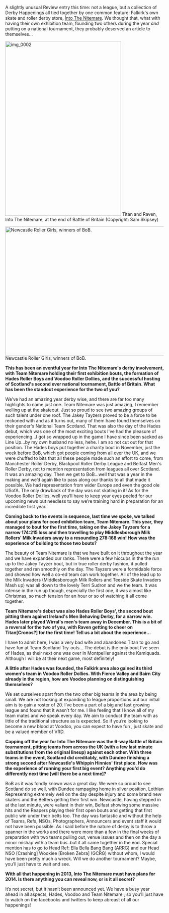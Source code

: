 <html><body><p>A slightly unusual Review entry this time: not a league, but a collection of Derby Happenings all tied together by one common feature: Falkirk's own skate and roller derby store, <a href="https://www.facebook.com/intothe.nitemareclothing">Into The Nitemare</a>. We thought that, what with having their own exhibition team, founding two others during the year <em>and</em> putting on a national tournament, they probably deserved an article to themselves...

<a href="http://www.scottishrollerderbyblog.com/2014/02/img_0002.png"><img class=" wp-image-3280" alt="img_0002" src="http://www.scottishrollerderbyblog.com/2014/02/img_0002.png?w=614" width="368" height="553"></a> Titan and Raven, Into The Nitemare, at the end of Battle of Britain (Copyright: Sam Skipsey)

<a href="http://www.scottishrollerderbyblog.com/2014/02/img_0001.png"><img class="size-large wp-image-3281" alt="Newcastle Roller Girls, winners of BoB." src="http://www.scottishrollerderbyblog.com/2014/02/img_0001.png?w=614" width="614" height="408"></a> Newcastle Roller Girls, winners of BoB.

<strong>This has been an eventful year for Into The Nitemare's derby involvement, with Team Nitemare holding their first exhibition bouts, the formation of Hades Roller Boys and Voodoo Roller Dollies, and the successful hosting of Scotland's second ever national tournament, Battle of Britain. What has been the standout experience for the two of you?</strong>

We’ve had an amazing year derby wise, and there are far too many highlights to name just one. Team Nitemare was just amazing, I remember welling up at the skateout. Just so proud to see two amazing groups of such talent under one roof. The Jakey Tayzers proved to be a force to be reckoned with and as it turns out, many of them have found themselves on their gender's National Team Scotland. That was also the day of the Hades debut, which was one of the most exciting bouts I’ve had the pleasure of experiencing…I got so wrapped up in the game I have since been sacked as Line Up…by my own husband no less, hehe. I am so not cut out for that position.
The Hades boys put together a charity bout in November, just the week before BoB, which got people coming from all over the UK, and we were chuffed to bits that all these people made such an effort to come, from Manchester Roller Derby, Blackpool Roller Derby League and Belfast Men's Roller Derby, not to mention representation from leagues all over Scotland. It was an amazing day.
Then we get to BoB…well that was a year in the making and we’d again like to pass along our thanks to all that made it possible. We had representation from wider Europe and even the good ole USofA. The only drawback of the day was not skating in it!
As for the Voodoo Roller Dollies, well you’ll have to keep your eyes peeled for our upcoming news but needless to say we’re training hard in preparation for an incredible first year.

<strong>Coming back to the events in sequence, last time we spoke, we talked about your plans for coed exhibition team, Team Nitemare. This year, they managed to bout for the first time, taking on the Jakey Tayzers for a narrow 174:215 loss and then travelling to play Middlesborough Milk Rollers' Milk Invaders away to a resounding 278:168 win! How was the experience of building to those two bouts?</strong>

The beauty of Team Nitemare is that we have built on it throughout the year and we have expanded our ranks. There were a few hiccups in the the run up to the Jakey Tayzer bout, but in true roller derby fashion, it pulled together and ran smoothly on the day. The Tayzers were a formidable force and showed how well a co-ed team can work together. All of the lead up to the Milk Invaders (Middlesborough Milk Rollers and Teeside Skate Invaders Mash up) was all down to the lovely Terri Sudron and we the team. It was intense in the run up though, especially the first one, it was almost like Christmas, so much tension for an hour or so of watching it all come together.

<strong>Team Nitemare's debut was also Hades Roller Boys', the second bout pitting them against Ireland's Men Behaving Derby, for a narrow win. Hades later played Wirral's men's team away in December. This is a bit of a reversal for the two of you, with Raven getting to cheer on Titan[Cronos?] for the first time! Tell us a bit about the experience…</strong>

I have to admit here, I was a very bad wife and abandoned Titan to go and have fun at Team Scotland Try-outs… The debut is the only bout I’ve seen of Hades, as their next one was over in Montpellier against the Kamiquads.
Although I will be at their next game, most definitely!

<strong>A little after Hades was founded, the Falkirk area also gained its third women's team in Voodoo Roller Dollies. With Fierce Valley and Bairn City already in the region, how are Voodoo planning on distinguishing themselves?</strong>

We set ourselves apart from the two other big teams in the area by being small. We are not looking at expanding to league proportions but our initial aim is to gain a roster of 20. I’ve been a part of a big and fast growing league and found that it wasn’t for me. I like feeling that I know all of my team mates and we speak every day. We aim to conduct the team with as little of the traditional structure as is expected. So if you’re looking to become a new blood at Voodoo, you can expect to have fun , just skate and be a valued member of VRD.

<strong>Capping off the year for Into The Nitemare was the 6-way Battle of Britain tournament, pitting teams from across the UK (with a few last minute substitutions from the original lineup) against each other. With three teams in the event, Scotland did creditably, with Dundee finishing a strong second after Newcastle's Whippin Hinnies' first place.</strong>
<strong> How was the experience of running your first big event? Anything you'd do differently next time [will there be a next time]?</strong>

BoB as it was fondly known was a great day. We were so proud to see Scotland do so well, with Dundee rampaging home in silver position, Lothian Representing extremely well on the day despite injury and some brand new skaters and the Belters getting their first win.
Newcastle, having stepped in at the last minute, were valiant in their win, Belfast showing some massive hits and the Reapers playing their first open bouts and getting that first public win under their belts too. The day was fantastic and without the help of Teams, Refs, NSOs, Photographers, Announcers and event staff it would not have been possible. As I said before the nature of derby is to throw a spanner in the works and there were more than a few in the final weeks of preparation with two teams pulling out, venue issues and then on the day a minor mishap with a team bus..but it all came together in the end.
Special mention has to go to Head Ref: Ella Bella Bang Bang (ARRG) and our Head NSO [Crashing] Wookiee [Broken Zebra] (GCRG) without whom, I would have been pretty much a wreck.
Will we do another tournament? Maybe, you’ll just have to wait and see.

<strong>With all that happening in 2013, Into The Nitemare must have plans for 2014. Is there anything you can reveal now, or is it all secret?</strong>

It’s not secret, but it hasn’t been announced yet. We have a busy year ahead in all aspects, Hades, Voodoo and Team Nitemare , so you’ll just have to watch on the facebooks and twitters to keep abreast of all our happenings!</p></body></html>
